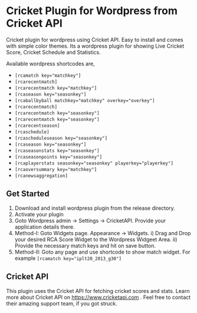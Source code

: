 # Cricket Plugin for Wordpress from Cricket API
Cricket plugin for wordpress using Cricket API.  Easy to install and comes with simple color themes. Its a wordpress plugin for showing Live Cricket Score, Cricket Schedule and Statistics.

Available wordpress shortcodes are,
* `[rcamatch key="matchkey"]`
* `[rcarecentmatch]`
* `[rcarecentmatch key="matchkey"]`
* `[rcaseason key="seasonkey"]`
* `[rcaballbyball matchkey="matchkey" overkey="overkey"]`
* `[rcarecentmatch]`
* `[rcarecentmatch key="seasonkey"]`
* `[rcarecentmatch key="seasonkey"]`
* `[rcarecentseason]`
* `[rcaschedule]`
* `[rcascheduleseason key="seasonkey"]`
* `[rcaseason key="seasonkey"]`
* `[rcaseasonstats key="seasonkey"]`
* `[rcaseasonpoints key="seasonkey"]`
* `[rcaplayerstats seasonkey="seasonkey" playerkey="playerkey"]`
* `[rcaoversummary key="matchkey"]`
* `[rcanewsaggregation]`



## Get Started
1. Download and install wordpress plugin from the release directory.
2. Activate your plugin
3. Goto Wordpress admin -> Settings -> CricketAPI. Provide your application details there.
4. Method-I:
    Goto Widgets page. Appearance -> Widgets.
      i)  Drag and Drop your desired RCA Score Widget to the Wordpress Widgeet Area.
      ii) Provide the necessary match keys and hit on save button.
5. Method-II:
    Goto any page and use shortcode to show match widget. 
    For example `[rcamatch key="iplt20_2013_g30"]`

## Cricket API
This plugin uses the Cricket API for fetching cricket scores and stats. Learn more about Cricket API on https://www.cricketapi.com . Feel free to contact their amazing support team, if you got struck.
